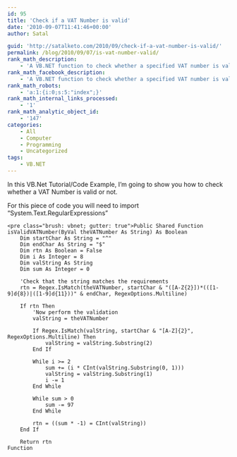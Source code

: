 ```yaml
---
id: 95
title: 'Check if a VAT Number is valid'
date: '2010-09-07T11:41:46+00:00'
author: Satal

guid: 'http://satalketo.com/2010/09/check-if-a-vat-number-is-valid/'
permalink: /blog/2010/09/07/is-vat-number-valid/
rank_math_description:
    - 'A VB.NET function to check whether a specified VAT number is valid'
rank_math_facebook_description:
    - 'A VB.NET function to check whether a specified VAT number is valid'
rank_math_robots:
    - 'a:1:{i:0;s:5:"index";}'
rank_math_internal_links_processed:
    - '1'
rank_math_analytic_object_id:
    - '147'
categories:
    - All
    - Computer
    - Programming
    - Uncategorized
tags:
    - VB.NET
---
```


In this VB.Net Tutorial/Code Example, I’m going to show you how to check whether a VAT Number is valid or not.

For this piece of code you will need to import “System.Text.RegularExpressions”

```
<pre class="brush: vbnet; gutter: true">Public Shared Function isValidVATNumber(ByVal theVATNumber As String) As Boolean
    Dim startChar As String = "^"
    Dim endChar As String = "$"
    Dim rtn As Boolean = False
    Dim i As Integer = 8
    Dim valString As String
    Dim sum As Integer = 0

    'Check that the string matches the requirements
    rtn = Regex.IsMatch(theVATNumber, startChar & "([A-Z{2}])*(([1-9]d{8})|([1-9]d{11}))" & endChar, RegexOptions.Multiline)

    If rtn Then
        'Now perform the validation
        valString = theVATNumber

        If Regex.IsMatch(valString, startChar & "[A-Z]{2}", RegexOptions.Multiline) Then
            valString = valString.Substring(2)
        End If

        While i >= 2
            sum += (i * CInt(valString.Substring(0, 1)))
            valString = valString.Substring(1)
            i -= 1
        End While

        While sum > 0
            sum -= 97
        End While

        rtn = ((sum * -1) = CInt(valString))
    End If

    Return rtn
Function
```